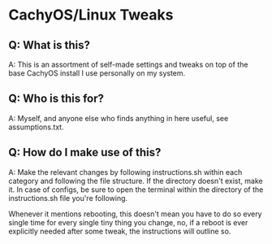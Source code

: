 # CachyOS/Linux Tweaks

## Q: What is this?
A: This is an assortment of self-made settings and tweaks on top of the base CachyOS install I use personally on my system.

## Q: Who is this for?
A: Myself, and anyone else who finds anything in here useful, see assumptions.txt.

## Q: How do I make use of this?
A: Make the relevant changes by following instructions.sh within each category and following the file structure. If the directory doesn't exist, make it. In case of configs, be sure to open the terminal within the directory of the instructions.sh file you're following.

Whenever it mentions rebooting, this doesn't mean you have to do so every single time for every single tiny thing you change, no, if a reboot is ever explicitly needed after some tweak, the instructions will outline so.